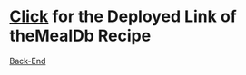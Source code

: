 # [Click](https://themealdb-99.herokuapp.com/) for the Deployed Link of theMealDb Recipe 
[Back-End](https://github.com/ashish0599/theMeal-recipe-db-backend) 
